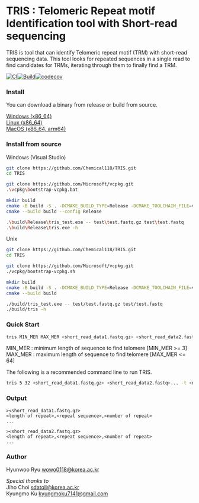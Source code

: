 TRIS : Telomeric Repeat motif Identification tool with Short-read sequencing
================
TRIS is tool that can identify Telomeric repeat motif (TRM) with short-read sequencing data. This tool looks for repeated sequences in a single read to find candidates for TRMs, iterating through them to finally find a TRM.

[![CI](https://github.com/Chemical118/TRIS/actions/workflows/ci.yaml/badge.svg)](https://github.com/Chemical118/TRIS/actions/workflows/ci.yaml)[![Build](https://github.com/Chemical118/TRIS/actions/workflows/build.yaml/badge.svg)](https://github.com/Chemical118/TRIS/actions/workflows/build.yaml)[![codecov](https://codecov.io/gh/Chemical118/TRIS/graph/badge.svg?token=WRDCVZUAWH)](https://codecov.io/gh/Chemical118/TRIS)

### Install
You can download a binary from release or build from source.

[Windows (x86_64)](https://github.com/Chemical118/TRIS/releases/latest/download/tris-windows-x86_64.tar.gz)  
[Linux (x86_64)](https://github.com/Chemical118/TRIS/releases/latest/download/tris-linux-x86_64.tar.gz)  
[MacOS (x86_64, arm64)](https://github.com/Chemical118/TRIS/releases/latest/download/tris-macos-universal.tar.gz)  

### Install from source
Windows (Visual Studio)
```sh
git clone https://github.com/Chemical118/TRIS.git
cd TRIS

git clone https://github.com/Microsoft/vcpkg.git
.\vcpkg\bootstrap-vcpkg.bat

mkdir build
cmake -B build -S . -DCMAKE_BUILD_TYPE=Release -DCMAKE_TOOLCHAIN_FILE=vcpkg\scripts\buildsystems\vcpkg.cmake
cmake --build build --config Release

.\build\Release\tris_test.exe -- test\test.fastq.gz test\test.fastq
.\build\Release\tris.exe -h
```

Unix
```sh
git clone https://github.com/Chemical118/TRIS.git
cd TRIS

git clone https://github.com/Microsoft/vcpkg.git
./vcpkg/bootstrap-vcpkg.sh

mkdir build
cmake -B build -S . -DCMAKE_BUILD_TYPE=Release -DCMAKE_TOOLCHAIN_FILE=vcpkg/scripts/buildsystems/vcpkg.cmake
cmake --build build

./build/tris_test.exe -- test/test.fastq.gz test/test.fastq
./build/tris -h
```

### Quick Start
```sh
tris MIN_MER MAX_MER <short_read_data1.fastq.gz> <short_read_data2.fastq>... -t <number of threads> 
```
MIN_MER : minimum length of sequence to find telomere [MIN_MER >= 3]  
MAX_MER : maximum length of sequence to find telomere [MAX_MER <= 64]  

The following is a recommended command line to run TRIS.
```sh
tris 5 32 <short_read_data1.fastq.gz> <short_read_data2.fastq>... -t <number of threads> 
```

### Output
```
><short_read_data1.fastq.gz>
<length of repeat>,<repeat sequence>,<number of repeat>
...

><short_read_data2.fastq.gz>
<length of repeat>,<repeat sequence>,<number of repeat>
...
```

### Author
Hyunwoo Ryu <wowo0118@korea.ac.kr>

*Special thanks to*  
Jiho Choi <sdatoli@korea.ac.kr>  
Kyungmo Ku <kyungmoku7141@gmail.com>